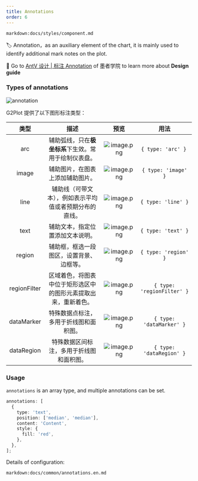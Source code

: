 ```yaml
---
title: Annotations
order: 6
---
```


`markdown:docs/styles/component.md`

🏷️  Annotation，as an auxiliary element of the chart, it is mainly used to identify additional mark notes on the plot.

🎨  Go to [AntV 设计 | 标注 Annotation](https://www.yuque.com/mo-college/vis-design/ybatti) of 墨者学院 to learn more about **Design guide**

### Types of annotations

<img src="https://gw.alipayobjects.com/mdn/rms_f5c722/afts/img/A*B0q9R7s1v3sAAAAAAAAAAABkARQnAQ" class="component-img" alt="annotation" />

G2Plot 提供了以下图形标注类型：

|   **类型**   |     **描述**        |      **预览** |       **用法**              |
| :----------: | :--------------------------: | :-----------------: | :-----------------: |
|     arc      |      辅助弧线，只在**极坐标系**下生效。常用于绘制仪表盘。 | ![image.png](https://gw.alipayobjects.com/mdn/rms_f5c722/afts/img/A*SccqSpP2hG4AAAAAAAAAAABkARQnAQ)      |     `{ type: 'arc' }`      |
|    image     |                辅助图片，在图表上添加辅助图片。 | ![image.png](https://gw.alipayobjects.com/mdn/rms_f5c722/afts/img/A*KYTbSbvRKHQAAAAAAAAAAABkARQnAQ)                |    `{ type: 'image' }`     |
|     line     |     辅助线（可带文本），例如表示平均值或者预期分布的直线。| ![image.png](https://gw.alipayobjects.com/mdn/rms_f5c722/afts/img/A*hd7PQ4z_JS8AAAAAAAAAAABkARQnAQ)     |     `{ type: 'line' }`     |
|     text     |                辅助文本，指定位置添加文本说明。| ![image.png](https://gw.alipayobjects.com/mdn/rms_f5c722/afts/img/A*PdjoSrdEhnwAAAAAAAAAAABkARQnAQ)                |     `{ type: 'text' }`     |
|    region    |            辅助框，框选一段图区，设置背景、边框等。 | ![image.png](https://gw.alipayobjects.com/mdn/rms_f5c722/afts/img/A*VEOZR5rXpqMAAAAAAAAAAABkARQnAQ)            |    `{ type: 'region' }`    |
| regionFilter | 区域着色，将图表中位于矩形选区中的图形元素提取出来，重新着色。 | ![image.png](https://gw.alipayobjects.com/mdn/rms_f5c722/afts/img/A*cp2jSJfeJDYAAAAAAAAAAABkARQnAQ) | `{ type: 'regionFilter' }` |
|  dataMarker  |             特殊数据点标注，多用于折线图和面积图。 | ![image.png](https://gw.alipayobjects.com/mdn/rms_f5c722/afts/img/A*h-e2TLivyI4AAAAAAAAAAABkARQnAQ)             |  `{ type: 'dataMarker' }`  |
|  dataRegion  |            特殊数据区间标注，多用于折线图和面积图。 | ![image.png](https://gw.alipayobjects.com/mdn/rms_f5c722/afts/img/A*NHbSRKacUesAAAAAAAAAAABkARQnAQ)            |  `{ type: 'dataRegion' }`  |

### Usage

`annotations` is an array type, and multiple annotations can be set.

```ts
annotations: [
  {
    type: 'text',
    position: ['median', 'median'],
    content: 'Content',
    style: {
      fill: 'red',
    },
  },
];
```

Details of configuration:

`markdown:docs/common/annotations.en.md`